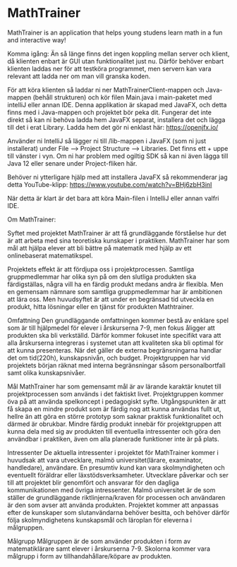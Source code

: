 # MathTrainer
 MathTrainer is an application that helps young studens learn math in a fun and interactive way!

Komma igång:
Än så länge finns det ingen koppling mellan server och klient, då klienten enbart är GUI utan funktionalitet just nu. Därför behöver enbart klienten laddas ner för att testköra programmet, men servern kan vara relevant att ladda ner om man vill granska koden.

För att köra klienten så laddar ni ner MathTrainerClient-mappen och Java-mappen (behåll strukturen) och kör filen Main.java i main-paketet med intelliJ eller annan IDE. Denna applikation är skapad med JavaFX, och detta finns med i Java-mappen och projektet bör peka dit. Fungerar det inte direkt så kan ni behöva ladda hem JavaFX separat, installera det och lägga till det i erat Library. Ladda hem det gör ni enklast här: https://openjfx.io/

Använder ni IntelliJ så lägger ni till /lib-mappen i JavaFX (som ni just installerat) under File --> Project Structure --> Libraries. Det finns ett + uppe till vänster i vyn.
Om ni har problem med ogiltig SDK så kan ni även lägga till Java 12 eller senare under Project-fliken här.

Behöver ni ytterligare hjälp med att installera JavaFX så rekommenderar jag detta YouTube-klipp: https://www.youtube.com/watch?v=BHj6zbH3inI

När detta är klart är det bara att köra Main-filen i IntelliJ eller annan valfri IDE.


Om MathTrainer:

Syftet med projektet MathTrainer är att få grundläggande förståelse hur det är att arbeta med sina teoretiska kunskaper i praktiken. MathTrainer har som mål att hjälpa elever att bli bättre på matematik med hjälp av ett onlinebaserat matematikspel.

Projektets effekt är att fördjupa oss i projektprocessen. Samtliga gruppmedlemmar har olika syn på om den slutliga produkten ska färdigställas, några vill ha en färdig produkt medans andra är flexibla. Men en gemensam nämnare som samtliga gruppmedlemmar har är ambitionen att lära oss. Men huvudsyftet är att under en begränsad tid utveckla en produkt, hitta lösningar eller en tjänst för produkten Mathtrainer.

Omfattning
Den grundläggande omfattningen kommer bestå av enklare spel som är till hjälpmedel för elever i årskurserna 7-9, men fokus åligger att produkten ska bli verkställd. Därför kommer fokuset inte specifikt vara att alla årskurserna integreras i systemet utan att kvaliteten ska bli optimal för att kunna presenteras. När det gäller de externa begränsningarna handlar det om tid(220h), kunskapsnivån, och budget. Projektgruppen har vid projektets början räknat med interna begränsningar såsom personalbortfall samt olika kunskapsnivåer.

Mål
MathTrainer har som gemensamt mål är av lärande karaktär knutet till projektprocessen som används i det faktiskt livet. Projektgruppen kommer öva på att använda spelkoncept i pedagogiskt syfte. Utgångspunkten är att få skapa en mindre produkt som är färdig nog att kunna användas fullt ut, hellre än att göra en större prototyp som saknar praktisk funktionalitet och därmed är obrukbar. Mindre färdig produkt innebär för projektgruppen att kunna dela med sig av produkten till eventuella intressenter och göra den användbar i praktiken, även om alla planerade funktioner inte är på plats.

Intressenter
De aktuella intressenter i projektet för MathTrainer kommer i huvudsak att vara utvecklare, malmö universitet(lärare, examinator, handledare), användare. En presumtiv kund kan vara skolmyndigheten och eventuellt föräldrar eller läxstödsverksamheter. Utvecklare påverkar och ser till  att projektet blir genomfört och ansvarar för den dagliga kommunikationen med övriga intressenter. Malmö universitet är de som ställer de grundläggande riktlinjerna/kraven för processen och användaren är den som avser att använda produkten. Projektet kommer att anpassas efter de kunskaper som slutanvändarna behöver besitta, och behöver därför följa skolmyndighetens kunskapsmål och läroplan för eleverna i målgruppen.

Målgrupp
Målgruppen är de som använder produkten i form av matematiklärare samt elever i årskurserna 7-9. Skolorna kommer vara målgrupp i form av tillhandahållare/köpare av produkten.
